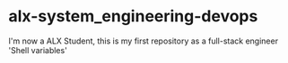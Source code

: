 # alx-system_engineering-devops
I'm now a ALX Student, this is my first repository as a full-stack engineer
'Shell variables'

